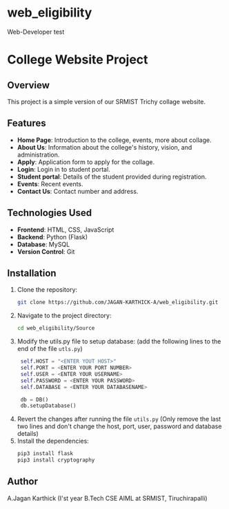 # web_eligibility
Web-Developer test

# College Website Project

## Overview
This project is a simple version of our SRMIST Trichy collage website.

## Features
- **Home Page**: Introduction to the college, events, more about collage.
- **About Us**: Information about the college's history, vision, and administration.
- **Apply**: Application form to apply for the collage.
- **Login**: Login in to student portal.
- **Student portal**: Details of the student provided during registration.
- **Events**: Recent events.
- **Contact Us**: Contact number and address.

## Technologies Used
- **Frontend**: HTML, CSS, JavaScript
- **Backend**: Python (Flask)
- **Database**: MySQL
- **Version Control**: Git

## Installation
1. Clone the repository:
    ```bash
    git clone https://github.com/JAGAN-KARTHICK-A/web_eligibility.git
    ```
2. Navigate to the project directory:
    ```bash
    cd web_eligibility/Source
    ```
3. Modify the utils.py file to setup database: (add the following lines to the end of the file `utls.py`)
   ```python
    self.HOST = "<ENTER YOUT HOST>"
    self.PORT = <ENTER YOUR PORT NUMBER>
    self.USER = <ENTER YOUR USERNAME>
    self.PASSWORD = <ENTER YOUR PASSWORD>
    self.DATABASE = <ENTER YOUR DATABASENAME>

    db = DB()
    db.setupDatabase()
    ```
4. Revert the changes after running the file `utils.py` (Only remove the last two lines and don't change the host, port, user, password and database details)
5. Install the dependencies:
    ```bash
    pip3 install flask
    pip3 install cryptography
    ```

## Author
A.Jagan Karthick (I'st year B.Tech CSE AIML at SRMIST, Tiruchirapalli)


